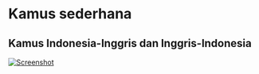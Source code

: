 # Kamus sederhana

## Kamus Indonesia-Inggris dan Inggris-Indonesia

[![Screenshot](https://dirkncl.github.io/kamus/kamus.png)](https://dirkncl.github.io/kamus/kamus.html)
